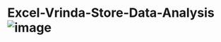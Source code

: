 # Excel-Vrinda-Store-Data-Analysis![image](https://github.com/mujtbkhn/Excel-Vrinda-Store-Data-Analysis/assets/86319200/99447f0b-2e94-4eeb-b467-e801508759a0)

